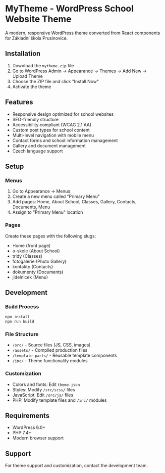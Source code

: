# MyTheme - WordPress School Website Theme

A modern, responsive WordPress theme converted from React components for Základní škola Prusinovice.

## Installation

1. Download the `mytheme.zip` file
2. Go to WordPress Admin → Appearance → Themes → Add New → Upload Theme
3. Choose the ZIP file and click "Install Now"
4. Activate the theme

## Features

- Responsive design optimized for school websites
- SEO-friendly structure
- Accessibility compliant (WCAG 2.1 AA)
- Custom post types for school content
- Multi-level navigation with mobile menu
- Contact forms and school information management
- Gallery and document management
- Czech language support

## Setup

### Menus
1. Go to Appearance → Menus
2. Create a new menu called "Primary Menu"
3. Add pages: Home, About School, Classes, Gallery, Contacts, Documents, Menu
4. Assign to "Primary Menu" location

### Pages
Create these pages with the following slugs:
- Home (front page)
- o-skole (About School)
- tridy (Classes) 
- fotogalerie (Photo Gallery)
- kontakty (Contacts)
- dokumenty (Documents)
- jidelnicek (Menu)

## Development

### Build Process
```bash
npm install
npm run build
```

### File Structure
- `/src/` - Source files (JS, CSS, images)
- `/assets/` - Compiled production files
- `/template-parts/` - Reusable template components
- `/inc/` - Theme functionality modules

### Customization
- Colors and fonts: Edit `theme.json`
- Styles: Modify `/src/scss/` files
- JavaScript: Edit `/src/js/` files
- PHP: Modify template files and `/inc/` modules

## Requirements

- WordPress 6.0+
- PHP 7.4+
- Modern browser support

## Support

For theme support and customization, contact the development team.